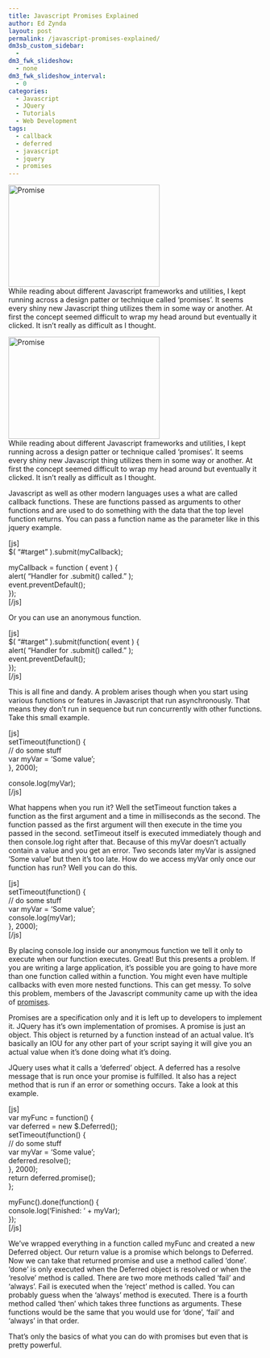 ```yaml
---
title: Javascript Promises Explained
author: Ed Zynda
layout: post
permalink: /javascript-promises-explained/
dm3sb_custom_sidebar:
  - 
dm3_fwk_slideshow:
  - none
dm3_fwk_slideshow_interval:
  - 0
categories:
  - Javascript
  - JQuery
  - Tutorials
  - Web Development
tags:
  - callback
  - deferred
  - javascript
  - jquery
  - promises
---
```

[<img src="http://www.edzynda.com/media/promise-300x202.jpg" alt="Promise" width="300" height="202" class="alignnone size-medium wp-image-595" />][1]  
While reading about different Javascript frameworks and utilities, I kept running across a design patter or technique called &#8216;promises&#8217;. It seems every shiny new Javascript thing utilizes them in some way or another. At first the concept seemed difficult to wrap my head around but eventually it clicked. It isn&#8217;t really as difficult as I thought.

<!--more-->

[<img src="http://www.edzynda.com/media/promise-300x202.jpg" alt="Promise" width="300" height="202" class="alignnone size-medium wp-image-595" />][1]  
While reading about different Javascript frameworks and utilities, I kept running across a design patter or technique called &#8216;promises&#8217;. It seems every shiny new Javascript thing utilizes them in some way or another. At first the concept seemed difficult to wrap my head around but eventually it clicked. It isn&#8217;t really as difficult as I thought.

Javascript as well as other modern languages uses a what are called callback functions. These are functions passed as arguments to other functions and are used to do something with the data that the top level function returns. You can pass a function name as the parameter like in this jquery example.

[js]  
$( &#8220;#target&#8221; ).submit(myCallback);

myCallback = function ( event ) {  
alert( &#8220;Handler for .submit() called.&#8221; );  
event.preventDefault();  
});  
[/js]

Or you can use an anonymous function.

[js]  
$( &#8220;#target&#8221; ).submit(function( event ) {  
alert( &#8220;Handler for .submit() called.&#8221; );  
event.preventDefault();  
});  
[/js]

This is all fine and dandy. A problem arises though when you start using various functions or features in Javascript that run asynchronously. That means they don&#8217;t run in sequence but run concurrently with other functions. Take this small example.

[js]  
setTimeout(function() {  
// do some stuff  
var myVar = &#8216;Some value&#8217;;  
}, 2000);

console.log(myVar);  
[/js]

What happens when you run it? Well the setTimeout function takes a function as the first argument and a time in milliseconds as the second. The function passed as the first argument will then execute in the time you passed in the second. setTimeout itself is executed immediately though and then console.log right after that. Because of this myVar doesn&#8217;t actually contain a value and you get an error. Two seconds later myVar is assigned &#8216;Some value&#8217; but then it&#8217;s too late. How do we access myVar only once our function has run? Well you can do this.

[js]  
setTimeout(function() {  
// do some stuff  
var myVar = &#8216;Some value&#8217;;  
console.log(myVar);  
}, 2000);  
[/js]

By placing console.log inside our anonymous function we tell it only to execute when our function executes. Great! But this presents a problem. If you are writing a large application, it&#8217;s possible you are going to have more than one function called within a function. You might even have multiple callbacks with even more nested functions. This can get messy. To solve this problem, members of the Javascript community came up with the idea of <a href="http://wiki.commonjs.org/wiki/Promises/A" title="Promises/A Specification" target="_blank">promises</a>.

Promises are a specification only and it is left up to developers to implement it. JQuery has it&#8217;s own implementation of promises. A promise is just an object. This object is returned by a function instead of an actual value. It&#8217;s basically an IOU for any other part of your script saying it will give you an actual value when it&#8217;s done doing what it&#8217;s doing.

JQuery uses what it calls a &#8216;deferred&#8217; object. A deferred has a resolve message that is run once your promise is fulfilled. It also has a reject method that is run if an error or something occurs. Take a look at this example.

[js]  
var myFunc = function() {  
var deferred = new $.Deferred();  
setTimeout(function() {  
// do some stuff  
var myVar = &#8216;Some value&#8217;;  
deferred.resolve();  
}, 2000);  
return deferred.promise();  
};

myFunc().done(function() {  
console.log(&#8216;Finished: &#8216; + myVar);  
});  
[/js]

We&#8217;ve wrapped everything in a function called myFunc and created a new Deferred object. Our return value is a promise which belongs to Deferred. Now we can take that returned promise and use a method called &#8216;done&#8217;. &#8216;done&#8217; is only executed when the Deferred object is resolved or when the &#8216;resolve&#8217; method is called. There are two more methods called &#8216;fail&#8217; and &#8216;always&#8217;. Fail is executed when the &#8216;reject&#8217; method is called. You can probably guess when the &#8216;always&#8217; method is executed. There is a fourth method called &#8216;then&#8217; which takes three functions as arguments. These functions would be the same that you would use for &#8216;done&#8217;, &#8216;fail&#8217; and &#8216;always&#8217; in that order.

That&#8217;s only the basics of what you can do with promises but even that is pretty powerful.

 [1]: http://www.edzynda.com/media/promise.jpg